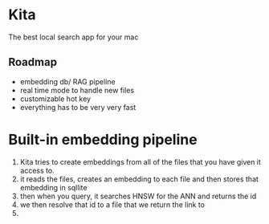 # Kita

The best local search app for your mac

## Roadmap

- embedding db/ RAG pipeline
- real time mode to handle new files
- customizable hot key
- everything has to be very very fast

# Built-in embedding pipeline

1. Kita tries to create embeddings from all of the files that you have given it access to.
2. it reads the files, creates an embedding to each file and then stores that embedding in sqllite
3. then when you query, it searches HNSW for the ANN and returns the id
4. we then resolve that id to a file that we return the link to
5.
